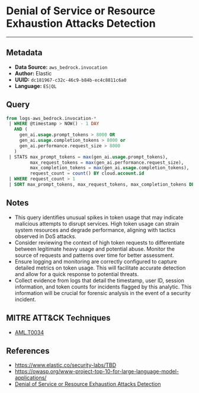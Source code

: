 # Denial of Service or Resource Exhaustion Attacks Detection

---

## Metadata

- **Data Source:** `aws_bedrock.invocation`
- **Author:** Elastic
- **UUID:** `dc181967-c32c-46c9-b84b-ec4c8811c6a0`
- **Language:** `ES|QL`

## Query

```sql
from logs-aws_bedrock.invocation-*
 | WHERE @timestamp > NOW() - 1 DAY
   AND (
     gen_ai.usage.prompt_tokens > 8000 OR
     gen_ai.usage.completion_tokens > 8000 or
     gen_ai.performance.request_size > 8000
   )
 | STATS max_prompt_tokens = max(gen_ai.usage.prompt_tokens),
         max_request_tokens = max(gen_ai.performance.request_size),
         max_completion_tokens = max(gen_ai.usage.completion_tokens),
         request_count = count() BY cloud.account.id
 | WHERE request_count > 1
 | SORT max_prompt_tokens, max_request_tokens, max_completion_tokens DESC
```

## Notes

- This query identifies unusual spikes in token usage that may indicate malicious attempts to disrupt services. High token usage can strain system resources and degrade performance, aligning with tactics observed in DoS attacks.
- Consider reviewing the context of high token requests to differentiate between legitimate heavy usage and potential abuse. Monitor the source of requests and patterns over time for better assessment.
- Ensure logging and monitoring are correctly configured to capture detailed metrics on token usage. This will facilitate accurate detection and allow for a quick response to potential threats.
- Collect evidence from logs that detail the timestamp, user ID, session information, and token counts for incidents flagged by this analytic. This information will be crucial for forensic analysis in the event of a security incident.
## MITRE ATT&CK Techniques

- [AML.T0034](https://atlas.mitre.org/techniques/AML.T0034)
## References

- https://www.elastic.co/security-labs/TBD
- https://owasp.org/www-project-top-10-for-large-language-model-applications/
- [Denial of Service or Resource Exhaustion Attacks Detection](../queries/llm_dos_resource_exhaustion_detection.toml)